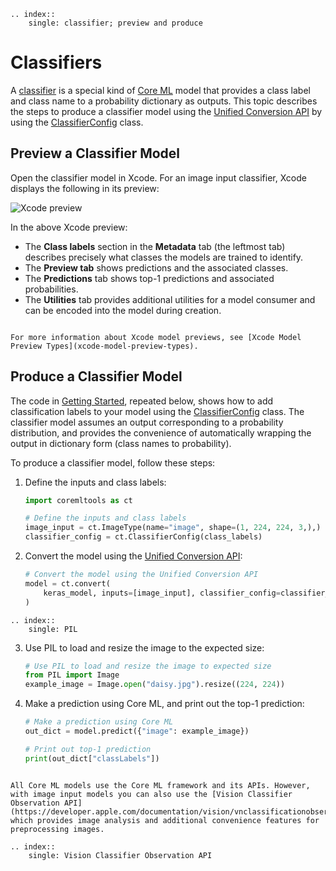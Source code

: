 ```{eval-rst}
.. index::
    single: classifier; preview and produce
```

# Classifiers

A [classifier](https://deepai.org/machine-learning-glossary-and-terms/classifier) is a special kind of [Core ML](https://developer.apple.com/documentation/coreml) model that provides a class label and class name to a probability dictionary as outputs. This topic describes the steps to produce a classifier model using the [Unified Conversion API](unified-conversion-api) by using the [ClassifierConfig](https://apple.github.io/coremltools/source/coremltools.converters.mil.input_types.html#classifierconfig) class.

## Preview a Classifier Model

Open the classifier model in Xcode. For an image input classifier, Xcode displays the following in its preview:

![Xcode preview](images/mobilenet-neural-network-classifier1.png)

In the above Xcode preview:

- The **Class labels** section in the **Metadata** tab (the leftmost tab) describes precisely what classes the models are trained to identify.
- The **Preview tab** shows predictions and the associated classes.
- The **Predictions** tab shows top-1 predictions and associated probabilities.
- The **Utilities** tab provides additional utilities for a model consumer and can be encoded into the model during creation. 

```{admonition} Xcode Info

For more information about Xcode model previews, see [Xcode Model Preview Types](xcode-model-preview-types).
```


## Produce a Classifier Model

The code in [Getting Started](introductory-quickstart), repeated below, shows how to add classification labels to your model using the [ClassifierConfig](https://apple.github.io/coremltools/source/coremltools.converters.mil.input_types.html#classifierconfig) class. The classifier model assumes an output corresponding to a probability distribution, and provides the convenience of automatically wrapping the output in dictionary form (class names to probability).

To produce a classifier model, follow these steps:

1. Define the inputs and class labels:
    
	```python
	import coremltools as ct

	# Define the inputs and class labels
	image_input = ct.ImageType(name="image", shape=(1, 224, 224, 3,),)
	classifier_config = ct.ClassifierConfig(class_labels)
	```

2. Convert the model using the [Unified Conversion API](unified-conversion-api):
    
	```python
	# Convert the model using the Unified Conversion API
	model = ct.convert(
		keras_model, inputs=[image_input], classifier_config=classifier_config,
	)
	```

```{eval-rst}
.. index::
    single: PIL
```

3. Use PIL to load and resize the image to the expected size:
    
	```python
	# Use PIL to load and resize the image to expected size
	from PIL import Image
	example_image = Image.open("daisy.jpg").resize((224, 224))
	```

4. Make a prediction using Core ML, and print out the top-1 prediction:
    
	```python
	# Make a prediction using Core ML
	out_dict = model.predict({"image": example_image})

	# Print out top-1 prediction
	print(out_dict["classLabels"])
	```

```{admonition} The Vision Classifier API

All Core ML models use the Core ML framework and its APIs. However, with image input models you can also use the [Vision Classifier Observation API](https://developer.apple.com/documentation/vision/vnclassificationobservation), which provides image analysis and additional convenience features for preprocessing images.
```

```{eval-rst}
.. index::
    single: Vision Classifier Observation API
```

